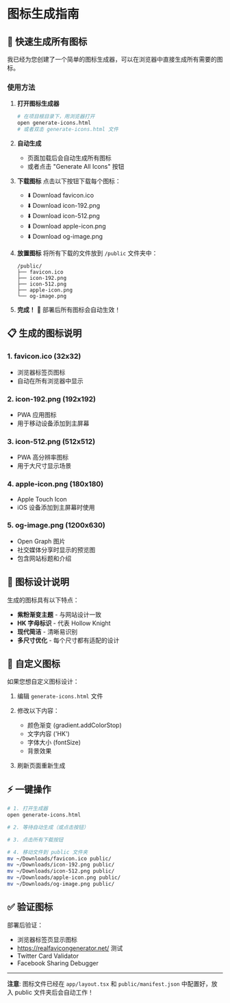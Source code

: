 # 图标生成指南

## 🎨 快速生成所有图标

我已经为您创建了一个简单的图标生成器，可以在浏览器中直接生成所有需要的图标。

### 使用方法

1. **打开图标生成器**
   ```bash
   # 在项目根目录下，用浏览器打开
   open generate-icons.html
   # 或者双击 generate-icons.html 文件
   ```

2. **自动生成**
   - 页面加载后会自动生成所有图标
   - 或者点击 "Generate All Icons" 按钮

3. **下载图标**
   点击以下按钮下载每个图标：
   - ⬇️ Download favicon.ico
   - ⬇️ Download icon-192.png
   - ⬇️ Download icon-512.png
   - ⬇️ Download apple-icon.png
   - ⬇️ Download og-image.png

4. **放置图标**
   将所有下载的文件放到 `/public` 文件夹中：
   ```
   /public/
   ├── favicon.ico
   ├── icon-192.png
   ├── icon-512.png
   ├── apple-icon.png
   └── og-image.png
   ```

5. **完成！** 🎉
   部署后所有图标会自动生效！

## 📋 生成的图标说明

### 1. favicon.ico (32x32)
- 浏览器标签页图标
- 自动在所有浏览器中显示

### 2. icon-192.png (192x192)
- PWA 应用图标
- 用于移动设备添加到主屏幕

### 3. icon-512.png (512x512)
- PWA 高分辨率图标
- 用于大尺寸显示场景

### 4. apple-icon.png (180x180)
- Apple Touch Icon
- iOS 设备添加到主屏幕时使用

### 5. og-image.png (1200x630)
- Open Graph 图片
- 社交媒体分享时显示的预览图
- 包含网站标题和介绍

## 🎨 图标设计说明

生成的图标具有以下特点：
- **紫粉渐变主题** - 与网站设计一致
- **HK 字母标识** - 代表 Hollow Knight
- **现代简洁** - 清晰易识别
- **多尺寸优化** - 每个尺寸都有适配的设计

## 🔄 自定义图标

如果您想自定义图标设计：

1. 编辑 `generate-icons.html` 文件
2. 修改以下内容：
   - 颜色渐变 (gradient.addColorStop)
   - 文字内容 ('HK')
   - 字体大小 (fontSize)
   - 背景效果

3. 刷新页面重新生成

## ⚡ 一键操作

```bash
# 1. 打开生成器
open generate-icons.html

# 2. 等待自动生成（或点击按钮）

# 3. 点击所有下载按钮

# 4. 移动文件到 public 文件夹
mv ~/Downloads/favicon.ico public/
mv ~/Downloads/icon-192.png public/
mv ~/Downloads/icon-512.png public/
mv ~/Downloads/apple-icon.png public/
mv ~/Downloads/og-image.png public/
```

## ✅ 验证图标

部署后验证：
- 浏览器标签页显示图标
- https://realfavicongenerator.net/ 测试
- Twitter Card Validator
- Facebook Sharing Debugger

---

**注意**: 图标文件已经在 `app/layout.tsx` 和 `public/manifest.json` 中配置好，放入 public 文件夹后会自动工作！

